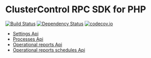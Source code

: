 ClusterControl RPC SDK for PHP
==============================

[![Build Status](https://travis-ci.org/simon-s9/clustercontrol-rpcphp.svg?branch=master)](https://travis-ci.org/simon-s9/clustercontrol-rpcphp) [![Dependency Status](https://gemnasium.com/simon-s9/clustercontrol-rpcphp.svg)](https://gemnasium.com/simon-s9/clustercontrol-rpcphp) [![codecov.io](https://codecov.io/github/simon-s9/clustercontrol-rpcphp/coverage.svg?branch=master)](https://codecov.io/github/simon-s9/clustercontrol-rpcphp?branch=master) 

* [Settings Api](docs/Severalnines-Rpc-Cluster-Client-SettingsClient.md)
* [Processes Api](docs/Severalnines-Rpc-Cluster-Client-ProcessesClient.md)
* [Operational reports Api](docs/Severalnines-Rpc-Cluster-Client-OperationalReportsClient.md)
* [Operational reports schedules Api](docs/Severalnines-Rpc-Cluster-Client-OperationalReportsSchedulesClient.md)
